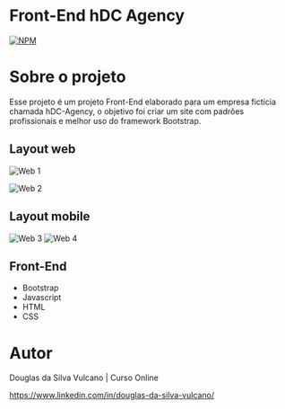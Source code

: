 # Front-End hDC Agency

[![NPM](https://img.shields.io/npm/l/react)](https://github.com/DouglasVulcano/frontend-hDCAgency/blob/main/LICENSE) 

# Sobre o projeto

Esse projeto é um projeto Front-End elaborado para um empresa fictícia chamada hDC-Agency, o objetivo foi criar um site com padrões profissionais e melhor uso do framework Bootstrap.

## Layout web
![Web 1](https://github.com/DouglasVulcano/images_portfolio/blob/main/hdagency/img1.JPG)

![Web 2](https://github.com/DouglasVulcano/images_portfolio/blob/main/hdagency/img2.JPG)

## Layout mobile
![Web 3](https://github.com/DouglasVulcano/images_portfolio/blob/main/hdagency/img5-mobile.JPG) ![Web 4](https://github.com/DouglasVulcano/images_portfolio/blob/main/hdagency/img6-mobile.JPG)


## Front-End
- Bootstrap
- Javascript
- HTML
- CSS

# Autor

Douglas da Silva Vulcano | Curso Online

https://www.linkedin.com/in/douglas-da-silva-vulcano/
